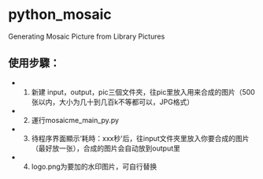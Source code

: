 # python_mosaic
Generating Mosaic Picture from Library Pictures
## 使用步驟：
* 1. 新建 input，output，pic三個文件夾，往pic里放入用来合成的图片（500张以内，大小为几十到几百k不等都可以，JPG格式）
* 2. 運行mosaicme_main_py.py
* 3. 待程序界面顯示‘耗時：xxx秒'后，往input文件夾里放入你要合成的图片（最好放一张），合成的图片会自动放到output里
* 4. logo.png为要加的水印图片，可自行替换
